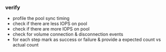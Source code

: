 ### verify
- profile the pool sync timing
- check if there are less IOPS on pool
- check if there are more IOPS on pool
- check for volume connection & disconnection events
- for each step mark as success or failure & provide a expected count vs actual count
